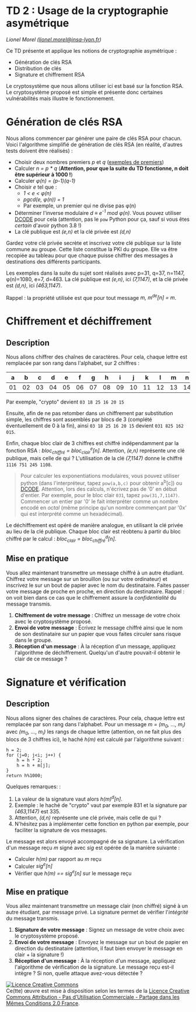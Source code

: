 # TD 2 : Usage de la cryptographie asymétrique

_Lionel Morel ([lionel.morel@insa-lyon.fr](mailto:lionel.morel@insa-lyon.fr))_

Ce TD présente et applique les notions de cryptographie asymétrique :

* Génération de clés RSA
* Distribution de clés
* Signature et chiffrement RSA

Le cryptosystème que nous allons utiliser ici est basé sur la fonction RSA. Le cryptosystème proposé est simple et présente donc certaines vulnérabilités mais illustre le fonctionnement.

<!-- Mode d'emploi distanciel -->
<!-- ======================== -->

<!-- **Merci de bien lire ces explications avant de démarrer** -->

<!-- Le TD aura lieu sur les BBB (BigBlueButton) transmis sur le canal Discord du cours. Il y aura 2 salons : -->

<!-- * Un salon "CSC", le général, auquel vous devez tous vous connecter en mode micro (mute, mais micro prêt à être activé) et rester tout le long de la séance, qui servira pour les annonces et discussions générales. Il sera limité à ces discussions générales, vous devez garder le son allumé pour entendre les moments d'annonce (ils ne seront pas annoncés à l'écrit, mais le canal vocal de ce BBB général sera suffisamment calme pour que vous puissiez le garder allumé tout le long sans être déconcentrés dans votre travail). -->
<!-- * Un salon "Bureau", audio-vidéo également, dans lequel l'enseignant sera en permanence en écoute, et qui est donc l'endroit où aller pour lui poser des questions (et, ainsi, ne pas polluer le général). Vous pouvez rejoindre ce second salon sans quitter le général. -->

<!-- Sur le BBB général, gardez bien le panneau de gauche ouvert et si possible visible, avec la liste des utilisateurs, et consultez-le régulièrement : c'est ici que vous recevrez les messages privés (des enseignants ou des autres étudiants, relatifs aux messages échangés comme vous le verrez dans la suite du sujet). -->

<!-- Lors des communications à faire avec l'enseignant ou avec d'autres étudiants (décrites dans la suite du sujet), passez bien par ces messages privés BBB afin de ne pas polluer le canal de discussion général : clic sur le nom de la personne, "Démarrer une conversation privée". -->

Génération de clés RSA
======================

Nous allons commencer par générer une paire de clés RSA pour chacun. Voici l'algorithme simplifié de génération de clés RSA (en réalité, d'autres tests doivent être réalisés) :

* Choisir deux nombres premiers _p_ et _q_ ([exemples de premiers](https://fr.wikipedia.org/wiki/Liste_de_nombres_premiers))
* Calculer _n = p * q_ (__Attention, pour que la suite du TD fonctionne, n doit être supérieur à 1000 !__)
* Calculer _&phi;(n) = (p-1)(q-1)_
* Choisir _e_ tel que :
	* _1 < e < &phi;(n)_
	* _pgcd(e, &phi;(n)) = 1_
	* Par exemple, un premier qui ne divise pas &phi;(n)
* Déterminer l'inverse modulaire _d &equiv; e<sup>-1</sup> mod &phi;(n)_. Vous pouvez utiliser [DCODE](https://www.dcode.fr/inverse-modulaire) pour cela (attention, pas le `pow` Python pour ça, sauf si vous êtes *certain* d'avoir python 3.8 !) <!-- Vous pouvez utiliser [Wolfram Alpha](http://www.wolframalpha.com), avec une requête de la forme `7 ^ -1 mod 1147` (attention, pas le `pow` Python pour ça !) -->
* La clé publique est _(e,n)_ et la clé privée est _(d,n)_

<!-- **[Distanciel]** Gardez votre clé privée secrète et transmettez votre clé publique à l'enseignant via un _message privé_ dans BBB. Elle sera inscrite dans le registre tenu par l'enseignant et affiché par BBB (la "PKI"). -->

<!-- **[Présentiel]**  -->
Gardez votre clé privée secrète et inscrivez votre clé publique sur la liste commune au groupe. Cette liste constitue la PKI du groupe. Elle va être recopiée au tableau pour que chaque puisse chiffrer des messages à destinations des différents participants. 

Les exemples dans la suite du sujet sont réalisés avec p=31, q=37, n=1147, &phi;(n)=1080, e=7, d=463. La clé publique est _(e,n)_, ici _(7,1147)_, et la clé privée est _(d,n)_, ici _(463,1147)_.

<!-- Code Python pour calculer _a<sup>-1</sup> mod b_ : `modinv(a,b)` disponible [ici](modinv.py) -->

Rappel : la propriété utilisée est que pour tout message _m, m<sup>de</sup>[n] = m_.

Chiffrement et déchiffrement
============================

Description
-----------

Nous allons chiffrer des chaînes de caractères. Pour cela, chaque lettre est remplacée par son rang dans l'alphabet, sur 2 chiffres :

|a|b|c|d|e|f|g|h|i|j|k|l|m|n|o|p|q|r|s|t|u|v|w|x|y|z|_|
|:---:|:---:|:---:|:---:|:---:|:---:|:---:|:---:|:---:|:---:|:---:|:---:|:---:|:---:|:---:|:---:|:---:|:---:|:---:|:---:|:---:|:---:|:---:|:---:|:---:|:---:|:---:|
|01|02|03|04|05|06|07|08|09|10|11|12|13|14|15|16|17|18|19|20|21|22|23|24|25|26|27|

Par exemple, "crypto" devient `03 18 25 16 20 15`

Ensuite, afin de ne pas retomber dans un chiffrement par substitution simple, les chiffres sont assemblés par blocs de 3 (complété éventuellement de 0 à la fin), ainsi `03 18 25 16 20 15` devient `031 825 162 015`.

Enfin, chaque bloc clair de 3 chiffres est chiffré indépendamment par la fonction RSA : _bloc<sub>chiffré</sub> = bloc<sub>clair</sub><sup>e</sup>[n]_. Attention, _(e,n)_ représente une clé publique, mais celle de qui ? L'utilisation de la clé _(7,1147)_ donne le chiffré `1116 751 245 1108`.

> Pour calculer les exponentiations modulaires, vous pouvez utiliser python (dans l'interpréteur, tapez `pow(a,b,c)` pour obtenir a<sup>b</sup>[c]) ou [DCODE](https://www.dcode.fr/exponentiation-modulaire)<!--[Wolfram Alpha](http://www.wolframalpha.com)-->. Attention, lors des calculs, n'écrivez pas de '0' en début d'entier. Par exemple, pour le bloc clair `031`, tapez `pow(31,7,1147)`. Commencer un entier par '0' le fait interpréter comme un nombre encodé en _octal_ (même principe qu'un nombre commençant par '0x' qui est interprété comme un hexadécimal).


Le déchiffrement est opéré de manière analogue, en utilisant la clé privée au lieu de la clé publique. Chaque bloc clair est réobtenu à partir du bloc chiffré par le calcul : _bloc<sub>clair</sub> = bloc<sub>chiffré</sub><sup>d</sup>[n]_. 

Mise en pratique
----------------

Vous allez maintenant transmettre un message chiffré à un autre
étudiant.  Chiffrez votre message sur un brouillon (ou sur votre
ordinateur) et inscrivez le sur un bout de papier avec le nom du
destinataire. Faites passer votre message de proche en proche, en
direction du destinataire.
Rappel : on voit bien dans ce cas que le chiffrement assure la _confidentialité_ du message transmis.

1. **Chiffrement de votre message** : Chiffrez un message de votre choix avec le cryptosystème proposé.
2. **Envoi de votre message** : Écrivez le message chiffré ainsi que le nom de son destinataire sur un papier que vous faites circuler sans risque dans le groupe.
3. **Réception d'un message** : À la réception d'un message, appliquez l'algorithme de déchiffrement. Quelqu'un d'autre pouvait-il obtenir le clair de ce message ?


Signature et vérification
=========================

Description
-----------

Nous allons signer des chaînes de caractères. Pour cela, chaque lettre est remplacée par son rang dans l'alphabet. Pour un message _m = (m<sub>0</sub>, ..., m<sub>i</sub>)_ avec _(m<sub>0</sub>, ..., m<sub>i</sub>)_ les rangs de chaque lettre (attention, on ne fait plus des blocs de 3 chiffres ici), le haché _h(m)_ est calculé par l'algorithme suivant :

	h = 2;
	for (j=0; j<i; j++) {
		h = h * 2;
		h = h + m[j];
	}
	return h%1000;

Quelques remarques: : 
1. La valeur de la signature vaut alors _h(m)<sup>d</sup>[n]_. 
2. Exemple : le haché de "crypto" vaut par exemple 831 et la signature par _(463,1147)_ est 335.
3. Attention, _(d,n)_ représente une clé privée, mais celle de qui ? 
4. N'hésitez pas à implémenter cette fonction en python par exemple, pour faciliter la signature de vos messages.

Le message est alors envoyé accompagné de sa signature. La vérification d'un message reçu _m_ signé avec _sig_ est opérée de la manière suivante :

* Calculer _h(m)_ par rapport au _m_ reçu
* Calculer _sig<sup>e</sup>[n]_
* Vérifier que _h(m) == sig<sup>e</sup>[n]_ sur le message reçu


Mise en pratique
----------------

Vous allez maintenant transmettre un message clair (non chiffré) signé à un autre étudiant, par message privé. La signature permet de vérifier l'_intégrité_ du message transmis.

1. **Signature de votre message** : Signez un message de votre choix avec le cryptosystème proposé.
1. **Envoi de votre message** : Envoyez le message sur un bout de papier en direction du destinataire (attention, il faut bien envoyer le message en clair + la signature !)
3. **Réception d'un message** : À la réception d'un message, appliquez l'algorithme de vérification de la signature. Le message reçu est-il intègre ? Si non, quelle attaque avez-vous détectée ?


<!-- Attaques sur le cryptosystème proposé -->
<!-- ===================================== -->

<!-- Étudiez et testez quelques attaques sur le système mis en place : -->

<!-- * Modification de message en conservant la validité de la signature -->
<!-- * Attaque de la clé privée (par factorisation de _n_ par exemple) -->


<!-- Toutes ces attaques sont possibles ici. Réfléchissez à leur cause et aux protections mises en place dans les cryptosystèmes réels. Implémentez une (ou plusieurs) attaque dans le langage de votre choix, proposez une contre-mesure et évaluez la complexité rajoutée par votre contre-mesure. -->


<a rel="license" href="http://creativecommons.org/licenses/by-nc-sa/2.0/fr/"><img alt="Licence Creative Commons" style="border-width:0" src="https://i.creativecommons.org/l/by-nc-sa/2.0/fr/88x31.png" /></a><br />Ce(tte) œuvre est mise à disposition selon les termes de la <a rel="license" href="http://creativecommons.org/licenses/by-nc-sa/2.0/fr/">Licence Creative Commons Attribution - Pas d’Utilisation Commerciale - Partage dans les Mêmes Conditions 2.0 France</a>.
